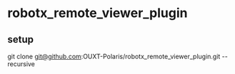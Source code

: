 # robotx_remote_viewer_plugin

## setup
git clone git@github.com:OUXT-Polaris/robotx_remote_viewer_plugin.git --recursive
